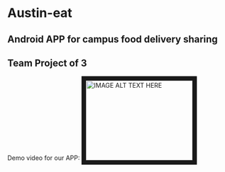 # Austin-eat
## Android APP for campus food delivery sharing
## Team Project of 3

Demo video for our APP:
<a href="https://www.youtube.com/watch?v=bL7-nnYK75o&feature=youtu.be
" target="_blank"><img src="http://img.youtube.com/vi/YOUTUBE_VIDEO_ID_HERE/0.jpg" 
alt="IMAGE ALT TEXT HERE" width="240" height="180" border="10" /></a>

